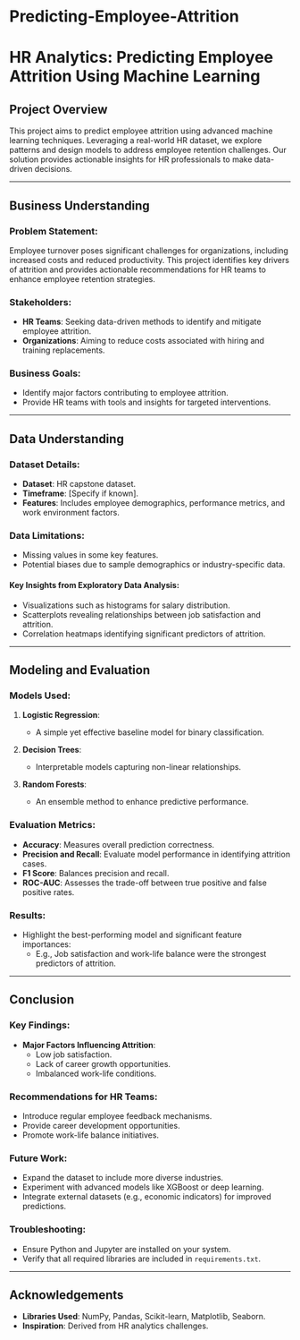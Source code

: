 # Predicting-Employee-Attrition
# HR Analytics: Predicting Employee Attrition Using Machine Learning

## Project Overview
This project aims to predict employee attrition using advanced machine learning techniques. 
Leveraging a real-world HR dataset, we explore patterns and design models to address employee retention challenges. Our solution provides actionable insights for HR professionals to make data-driven decisions.

---

## Business Understanding
### Problem Statement:
Employee turnover poses significant challenges for organizations, including increased costs and reduced productivity. This project identifies key drivers of attrition and provides actionable recommendations for HR teams to enhance employee retention strategies.

### Stakeholders:
- **HR Teams**: Seeking data-driven methods to identify and mitigate employee attrition.
- **Organizations**: Aiming to reduce costs associated with hiring and training replacements.

### Business Goals:
- Identify major factors contributing to employee attrition.
- Provide HR teams with tools and insights for targeted interventions.

---

## Data Understanding
### Dataset Details:
- **Dataset**: HR capstone dataset.
- **Timeframe**: [Specify if known].
- **Features**: Includes employee demographics, performance metrics, and work environment factors.

### Data Limitations:
- Missing values in some key features.
- Potential biases due to sample demographics or industry-specific data.

#### Key Insights from Exploratory Data Analysis:
- Visualizations such as histograms for salary distribution.
- Scatterplots revealing relationships between job satisfaction and attrition.
- Correlation heatmaps identifying significant predictors of attrition.

---

## Modeling and Evaluation
### Models Used:
1. **Logistic Regression**:
   - A simple yet effective baseline model for binary classification.

2. **Decision Trees**:
   - Interpretable models capturing non-linear relationships.

3. **Random Forests**:
   - An ensemble method to enhance predictive performance.

### Evaluation Metrics:
- **Accuracy**: Measures overall prediction correctness.
- **Precision and Recall**: Evaluate model performance in identifying attrition cases.
- **F1 Score**: Balances precision and recall.
- **ROC-AUC**: Assesses the trade-off between true positive and false positive rates.

### Results:
- Highlight the best-performing model and significant feature importances:
  - E.g., Job satisfaction and work-life balance were the strongest predictors of attrition.

---

## Conclusion
### Key Findings:
- **Major Factors Influencing Attrition**:
  - Low job satisfaction.
  - Lack of career growth opportunities.
  - Imbalanced work-life conditions.

### Recommendations for HR Teams:
- Introduce regular employee feedback mechanisms.
- Provide career development opportunities.
- Promote work-life balance initiatives.

### Future Work:
- Expand the dataset to include more diverse industries.
- Experiment with advanced models like XGBoost or deep learning.
- Integrate external datasets (e.g., economic indicators) for improved predictions.



### Troubleshooting:
- Ensure Python and Jupyter are installed on your system.
- Verify that all required libraries are included in `requirements.txt`.

---

## Acknowledgements
- **Libraries Used**: NumPy, Pandas, Scikit-learn, Matplotlib, Seaborn.
- **Inspiration**: Derived from HR analytics challenges.


